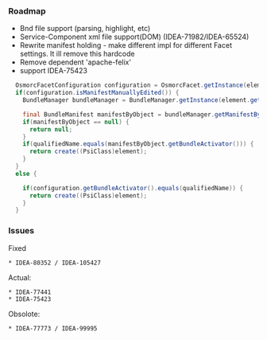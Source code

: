 ### Roadmap

 * Bnd file support (parsing, highlight, etc)
 * Service-Component xml file support(DOM) (IDEA-71982/IDEA-65524)
 * Rewrite manifest holding - make different impl for different Facet settings. It ill remove this hardcode
 * Remove dependent 'apache-felix'
 * support IDEA-75423

```java
  OsmorcFacetConfiguration configuration = OsmorcFacet.getInstance(element).getConfiguration();
  if(configuration.isManifestManuallyEdited()) {
    BundleManager bundleManager = BundleManager.getInstance(element.getProject());

    final BundleManifest manifestByObject = bundleManager.getManifestByObject(module);
    if(manifestByObject == null) {
      return null;
    }
    if(qualifiedName.equals(manifestByObject.getBundleActivator())) {
      return create((PsiClass)element);
    }
  }
  else {

    if(configuration.getBundleActivator().equals(qualifiedName)) {
      return create((PsiClass)element);
    }
  }
```

### Issues

  Fixed

    * IDEA-80352 / IDEA-105427

  Actual:

    * IDEA-77441
    * IDEA-75423

  Obsolote:

    * IDEA-77773 / IDEA-99995